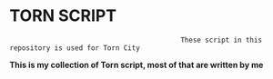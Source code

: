 # TORN SCRIPT

                                              These script in this repository is used for Torn City
**This is my collection of Torn script, most of that are written by me**


